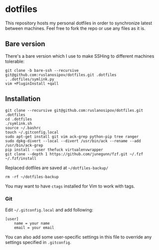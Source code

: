# dotfiles

This repository hosts my personal dotfiles in order to synchronize latest
between machines. Feel free to fork the repo or use any files as it is.

## Bare version

There's a bare version which I use to make SSHing to different machines tolerable:

    git clone -b bare-ssh --recursive git@github.com:ruslanosipov/dotfiles.git .dotfiles
    . .dotfiles/symlink.py
    vim +PluginInstall +qall

## Installation

    git clone --recursive git@github.com:ruslanosipov/dotfiles.git .dotfiles
    cd .dotfiles
    ./symlink.sh
    source ~/.bashrc
    touch ~/.gitconfig.local
    sudo apt-get install git vim ack-grep python-pip tree ranger
    sudo dpkg-divert --local --divert /usr/bin/ack --rename --add /usr/bin/ack-grep
    pip install --user thefuck virtualenvwrapper
    git clone --depth 1 https://github.com/junegunn/fzf.git ~/.fzf
    ~/.fzf/install

Replaced dotfiles are saved at `~/dotfiles-backup/`

    rm -rf ~/dotfiles-backup

You may want to have `ctags` installed for Vim to work with tags.

### Git

Edit `~/.gitconfig.local` and add following:

    [user]
        name = your name
        email = your email

You can also add some user-specific settings in this file to override any
settings specified in `.gitconfig`.
